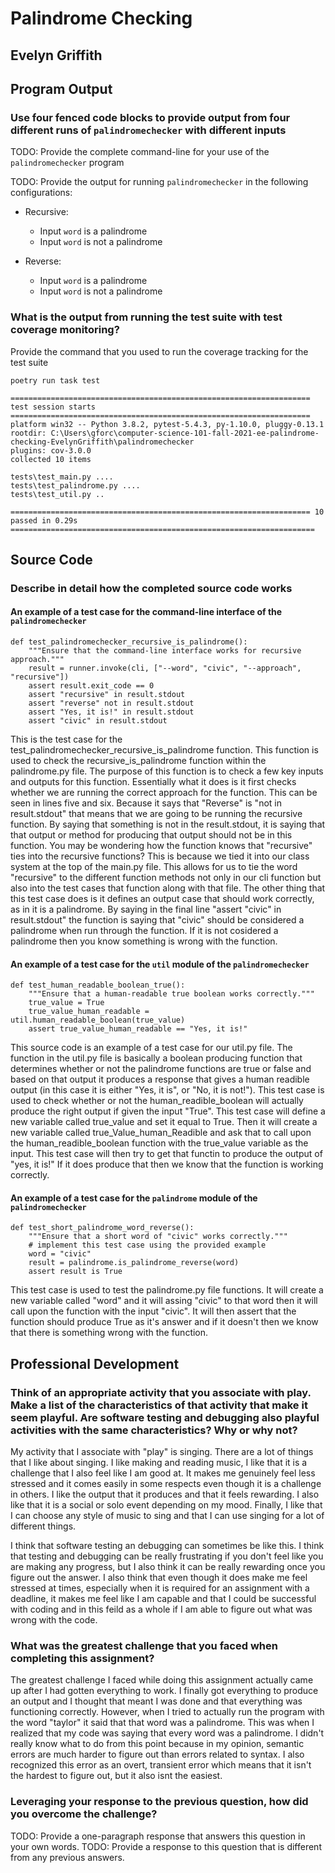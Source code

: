# Palindrome Checking

## Evelyn Griffith

## Program Output

### Use four fenced code blocks to provide output from four different runs of `palindromechecker` with different inputs

TODO: Provide the complete command-line for your use of the `palindromechecker` program

TODO: Provide the output for running `palindromechecker` in the following configurations:

- Recursive:
  - Input `word` is a palindrome
  - Input `word` is not a palindrome

- Reverse:
  - Input `word` is a palindrome
  - Input `word` is not a palindrome

### What is the output from running the test suite with test coverage monitoring?

Provide the command that you used to run the coverage tracking for the test suite

`poetry run task test`

```
=================================================================== test session starts ===================================================================
platform win32 -- Python 3.8.2, pytest-5.4.3, py-1.10.0, pluggy-0.13.1
rootdir: C:\Users\gforc\computer-science-101-fall-2021-ee-palindrome-checking-EvelynGriffith\palindromechecker
plugins: cov-3.0.0
collected 10 items

tests\test_main.py ....
tests\test_palindrome.py ....
tests\test_util.py ..

=================================================================== 10 passed in 0.29s ==================================================================== 
```

## Source Code

### Describe in detail how the completed source code works

#### An example of a test case for the command-line interface of the `palindromechecker`

```
def test_palindromechecker_recursive_is_palindrome():
    """Ensure that the command-line interface works for recursive approach."""
    result = runner.invoke(cli, ["--word", "civic", "--approach", "recursive"])
    assert result.exit_code == 0
    assert "recursive" in result.stdout
    assert "reverse" not in result.stdout
    assert "Yes, it is!" in result.stdout
    assert "civic" in result.stdout
```

This is the test case for the test_palindromechecker_recursive_is_palindrome function. This function is used to check the recursive_is_palindrome function within the palindrome.py file. The purpose of this function is to check a few key inputs and outputs for this function. Essentially what it does is it first checks whether we are running the correct approach for the function. This can be seen in lines five and six. Because it says that "Reverse" is "not in result.stdout" that means that we are going to be running the recursive function. By saying that something is not in the result.stdout, it is saying that that output or method for producing that output should not be in this function. You may be wondering how the function knows that "recursive" ties into the recursive functions? This is because we tied it into our class system at the top of the main.py file. This allows for us to tie the word "recursive" to the different function methods not only in our cli function but also into the test cases that function along with that file. The other thing that this test case does is it defines an output case that should work correctly, as in it is a palindrome. By saying in the final line "assert "civic" in result.stdout" the function is saying that "civic" should be considered a palindrome when run through the function. If it is not cosidered a palindrome then you know something is wrong with the function.

#### An example of a test case for the `util` module of the `palindromechecker`

```
def test_human_readable_boolean_true():
    """Ensure that a human-readable true boolean works correctly."""
    true_value = True
    true_value_human_readable = util.human_readable_boolean(true_value)
    assert true_value_human_readable == "Yes, it is!"
```

This source code is an example of a test case for our util.py file. The function in the util.py file is basically a boolean producing function that determines whether or not the palindrome functions are true or false and based on that output it produces a response that gives a human readible output (in this case it is either "Yes, it is", or "No, it is not!"). This test case is used to check whether or not the human_readible_boolean will actually produce the right output if given the input "True". This test case will define a new variable called true_value and set it equal to True. Then it will create a new variable called true_Value_human_Readible and ask that to call upon the human_readible_boolean function with the true_value variable as the input. This test case will then try to get that functin to produce the output of "yes, it is!" If it does produce that then we know that the function is working correctly.

#### An example of a test case for the `palindrome` module of the `palindromechecker`

```
def test_short_palindrome_word_reverse():
    """Ensure that a short word of "civic" works correctly."""
    # implement this test case using the provided example
    word = "civic"
    result = palindrome.is_palindrome_reverse(word)
    assert result is True
```

This test case is used to test the palindrome.py file functions. It will create a new variable called "word" and it will assing "civic" to that word then it will call upon the function with the input "civic". It will then assert that the function should produce True as it's answer and if it doesn't then we know that there is something wrong with the function.

## Professional Development

### Think of an appropriate activity that you associate with play. Make a list of the characteristics of that activity that make it seem playful. Are software testing and debugging also playful activities with the same characteristics? Why or why not?

My activity that I associate with "play" is singing. There are a lot of things that I like about singing. I like making and reading music, I like that it is a challenge that I also feel like I am good at. It makes me genuinely feel less stressed and it comes easily in some respects even though it is a challenge in others. I like the output that it produces and that it feels rewarding. I also like that it is a social or solo event depending on my mood. Finally, I like that I can choose any style of music to sing and that I can use singing for a lot of different things.

I think that software testing an debugging can sometimes be like this. I think that testing and debugging can be really frustrating if you don't feel like you are making any progress, but I also think it can be really rewarding once you figure out the answer. I also think that even though it does make me feel stressed at times, especially when it is required for an assignment with a deadline, it makes me feel like I am capable and that I could be successful with coding and in this feild as a whole if I am able to figure out what was wrong with the code.

### What was the greatest challenge that you faced when completing this assignment?

The greatest challenge I faced while doing this assignment actually came up after I had gotten everything to work. I finally got everything to produce an output and I thought that meant I was done and that everything was functioning correctly. However, when I tried to actually run the program with the word "taylor" it said that that word was a palindrome. This was when I realized that my code was saying that every word was a palindrome. I didn't really know what to do from this point because in my opinion, semantic errors are much harder to figure out than errors related to syntax. I also recognized this error as an overt, transient error which means that it isn't the hardest to figure out, but it also isnt the easiest.

### Leveraging your response to the previous question, how did you overcome the challenge?

TODO: Provide a one-paragraph response that answers this question in your own words.
TODO: Provide a response to this question that is different from any previous answers.
